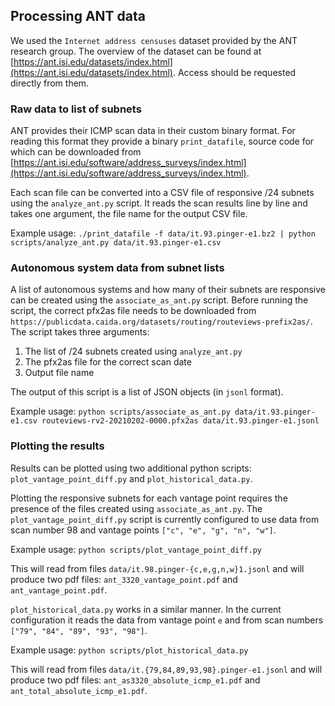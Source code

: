 ## Processing ANT data

We used the `Internet address censuses` dataset provided by the ANT research group. The overview of the dataset can be found at [https://ant.isi.edu/datasets/index.html](https://ant.isi.edu/datasets/index.html). Access should be requested directly from them.

### Raw data to list of subnets

ANT provides their ICMP scan data in their custom binary format. For reading this format they provide a binary `print_datafile`, source code for which can be downloaded from [https://ant.isi.edu/software/address_surveys/index.html](https://ant.isi.edu/software/address_surveys/index.html).

Each scan file can be converted into a CSV file of responsive /24 subnets using the `analyze_ant.py` script. It reads the scan results line by line and takes one argument, the file name for the output CSV file.

Example usage: `./print_datafile -f data/it.93.pinger-e1.bz2 | python scripts/analyze_ant.py data/it.93.pinger-e1.csv`

### Autonomous system data from subnet lists

A list of autonomous systems and how many of their subnets are responsive can be created using the `associate_as_ant.py` script. Before running the script, the correct pfx2as file needs to be downloaded from `https://publicdata.caida.org/datasets/routing/routeviews-prefix2as/`. The script takes three arguments: 

1. The list of /24 subnets created using `analyze_ant.py`
2. The pfx2as file for the correct scan date
3. Output file name

The output of this script is a list of JSON objects (in `jsonl` format).

Example usage: `python scripts/associate_as_ant.py data/it.93.pinger-e1.csv routeviews-rv2-20210202-0000.pfx2as data/it.93.pinger-e1.jsonl`

### Plotting the results

Results can be plotted using two additional python scripts: `plot_vantage_point_diff.py` and `plot_historical_data.py`.

Plotting the responsive subnets for each vantage point requires the presence of the files created using `associate_as_ant.py`. The `plot_vantage_point_diff.py` script is currently configured to use data from scan number 98 and vantage points `["c", "e", "g", "n", "w"]`.

Example usage: `python scripts/plot_vantage_point_diff.py`

This will read from files `data/it.98.pinger-{c,e,g,n,w}1.jsonl` and will produce two pdf files: `ant_3320_vantage_point.pdf` and `ant_vantage_point.pdf`.

`plot_historical_data.py` works in a similar manner. In the current configuration it reads the data from vantage point `e` and from scan numbers `["79", "84", "89", "93", "98"]`.

Example usage: `python scripts/plot_historical_data.py`

This will read from files `data/it.{79,84,89,93,98}.pinger-e1.jsonl` and will produce two pdf files: `ant_as3320_absolute_icmp_e1.pdf` and `ant_total_absolute_icmp_e1.pdf`.